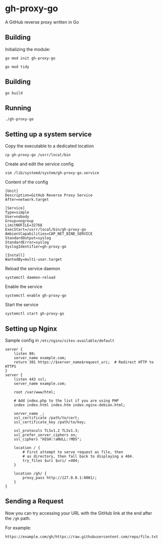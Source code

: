 # gh-proxy-go
A GitHub reverse proxy written in Go

## Building

Initializing the module:

```shell
go mod init gh-proxy-go
```

```shell
go mod tidy
```

## Building

```shell
go build
```

## Running

```she
./gh-proxy-go
```

## Setting up a system service

Copy the executable to a dedicated location

```shell
cp gh-proxy-go /usrr/local/bin
```

Create and edit the service config

```shell
vim /lib/systemd/system/gh-proxy-go.service
```

Content of the config

```
[Unit]
Description=GitHub Reverse Proxy Service
After=network.target

[Service]
Type=simple
User=nobody
Group=nogroup
LimitNOFILE=32768
ExecStart=/usrr/local/bin/gh-proxy-go
AmbientCapabilities=CAP_NET_BIND_SERVICE
StandardOutput=syslog
StandardError=syslog
SyslogIdentifier=gh-proxy-go

[Install]
WantedBy=multi-user.target
```

Reload the service daemon

```shell
systemctl daemon-reload
```

Enable the service

```shell
systemctl enable gh-proxy-go
```

Start the service

```shell
systemctl start gh-proxy-go
```

## Setting up Nginx

Sample config in ```/etc/nginx/sites-available/default```

```nginx
server {
    listen 80;
    server_name example.com;
    return 301 https://$server_name$request_uri;  # Redirect HTTP to HTTPS
}
server {
	listen 443 ssl;
	server_name example.com;

	root /var/www/html;

	# Add index.php to the list if you are using PHP
	index index.html index.htm index.nginx-debian.html;

	server_name _;
	ssl_certificate /path/to/cert;
	ssl_certificate_key /path/to/key;
	
	ssl_protocols TLSv1.2 TLSv1.3;
	ssl_prefer_server_ciphers on;
	ssl_ciphers "HIGH:!aNULL:!MD5";
	
	location / {
		# First attempt to serve request as file, then
		# as directory, then fall back to displaying a 404.
		try_files $uri $uri/ =404;
	}

	location /gh/ {
		proxy_pass http://127.0.0.1:8001/;
	}
}
```

## Sending a Request

Now you can try accessing your URL with the GitHub link at the end after the ```/gh``` path.

For example:

```
https://example.com/gh/https://raw.githubusercontent.com/repo/file.txt
```

